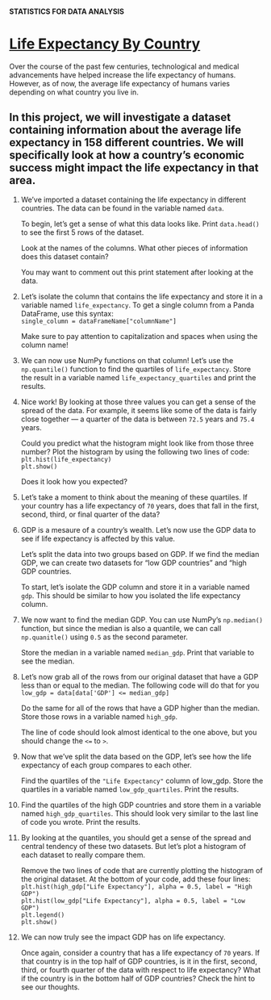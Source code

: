 #### STATISTICS FOR DATA ANALYSIS
# <a href="https://www.codecademy.com/paths/analyze-data-with-python/tracks/ida-6-statistics-for-data-analysis/modules/ida-6-2-quartiles-quantiles/projects/life-expectancy-by-country" target="_blank">Life Expectancy By Country</a>
Over the course of the past few centuries, technological and medical advancements have helped increase the life expectancy of humans. However, as of now, the average life expectancy of humans varies depending on what country you live in.

In this project, we will investigate a dataset containing information about the average life expectancy in 158 different countries. We will specifically look at how a country’s economic success might impact the life expectancy in that area.
------------
1. <p>We’ve imported a dataset containing the life expectancy in different countries. The data can be found in the variable named <code>data</code>.</p><p>To begin, let’s get a sense of what this data looks like. Print <code>data.head()</code> to see the first 5 rows of the dataset.</p><p>Look at the names of the columns. What other pieces of information does this dataset contain?</p><p>You may want to comment out this print statement after looking at the data.</p>
2. <p>Let’s isolate the column that contains the life expectancy and store it in a variable named <code>life_expectancy</code>. To get a single column from a Panda DataFrame, use this syntax:<br /><code>single_column = dataFrameName["columnName"]</code></p><p>Make sure to pay attention to capitalization and spaces when using the column name!</p>
3. <p>We can now use NumPy functions on that column! Let’s use the <code>np.quantile()</code> function to find the quartiles of <code>life_expectancy</code>. Store the result in a variable named <code>life_expectancy_quartiles</code> and print the results.</p>
4. <p>Nice work! By looking at those three values you can get a sense of the spread of the data. For example, it seems like some of the data is fairly close together — a quarter of the data is between <code>72.5</code> years and <code>75.4</code> years.</p><p>Could you predict what the histogram might look like from those three number? Plot the histogram by using the following two lines of code:<br /><code>plt.hist(life_expectancy)</code><br /><code>plt.show()</code></p>Does it look how you expected?
5. <p>Let’s take a moment to think about the meaning of these quartiles. If your country has a life expectancy of <code>70</code> years, does that fall in the first, second, third, or final quarter of the data?</p>
6. <p>GDP is a mesaure of a country’s wealth. Let’s now use the GDP data to see if life expectancy is affected by this value.</p><p>Let’s split the data into two groups based on GDP. If we find the median GDP, we can create two datasets for “low GDP countries” and “high GDP countries.</p><p>To start, let’s isolate the GDP column and store it in a variable named <code>gdp</code>. This should be similar to how you isolated the life expectancy column.</p>
7. <p>We now want to find the median GDP. You can use NumPy’s <code>np.median()</code> function, but since the median is also a quantile, we can call <code>np.quanitle()</code> using <code>0.5</code> as the second parameter.</p><p>Store the median in a variable named <code>median_gdp</code>. Print that variable to see the median.</p>
8. <p>Let’s now grab all of the rows from our original dataset that have a GDP less than or equal to the median. The following code will do that for you<br /><code>low_gdp = data[data['GDP'] <= median_gdp]</code></p><p>Do the same for all of the rows that have a GDP higher than the median. Store those rows in a variable named <code>high_gdp</code>.</p><p>The line of code should look almost identical to the one above, but you should change the <code><=</code> to <code>></code>.</p>
9. <p>Now that we’ve split the data based on the GDP, let’s see how the life expectancy of each group compares to each other.</p><p>Find the quartiles of the <code>"Life Expectancy"</code> column of low_gdp. Store the quartiles in a variable named <code>low_gdp_quartiles</code>. Print the results.</p>
10. <p>Find the quartiles of the high GDP countries and store them in a variable named <code>high_gdp_quartiles</code>. This should look very similar to the last line of code you wrote. Print the results.</p>
11. <p>By looking at the quantiles, you should get a sense of the spread and central tendency of these two datasets. But let’s plot a histogram of each dataset to really compare them.</p><p>Remove the two lines of code that are currently plotting the histogram of the original dataset. At the bottom of your code, add these four lines:<br /><code>plt.hist(high_gdp["Life Expectancy"], alpha = 0.5, label = "High GDP")</code><br /><code>plt.hist(low_gdp["Life Expectancy"], alpha = 0.5, label = "Low GDP")</code><br /><code>plt.legend()</code><br /><code>plt.show()</code></p>
12. <p>We can now truly see the impact GDP has on life expectancy.</p><p>Once again, consider a country that has a life expectancy of <code>70</code> years. If that country is in the top half of GDP countries, is it in the first, second, third, or fourth quarter of the data with respect to life expectancy? What if the country is in the bottom half of GDP countries? Check the hint to see our thoughts.</p>
